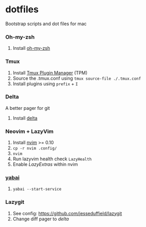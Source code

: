 # dotfiles

Bootstrap scripts and dot files for mac

### Oh-my-zsh

1. Install [oh-my-zsh](https://github.com/ohmyzsh/ohmyzsh?tab=readme-ov-file#basic-installation)

### Tmux

1. Install [Tmux Plugin Manager](https://github.com/tmux-plugins/tpm) (TPM)
2. Source the .tmux.conf using `tmux source-file ./.tmux.conf`
3. Install plugins using `prefix` + `I`

### Delta

A better pager for git

1. Install [delta](https://github.com/dandavison/delta)

### Neovim + LazyVim

1. Install [nvim](https://github.com/neovim/neovim) >= 0.10
2. `cp -r nvim .config/`
3. `nvim`
4. Run lazyvim health check `LazyHealth`
5. Enable _LazyExtras_ within nvim

### [yabai](https://github.com/koekeishiya/yabai)

1. `yabai --start-service`

### Lazygit

1. See config: <https://github.com/jesseduffield/lazygit>
2. Change diff pager to _delta_
